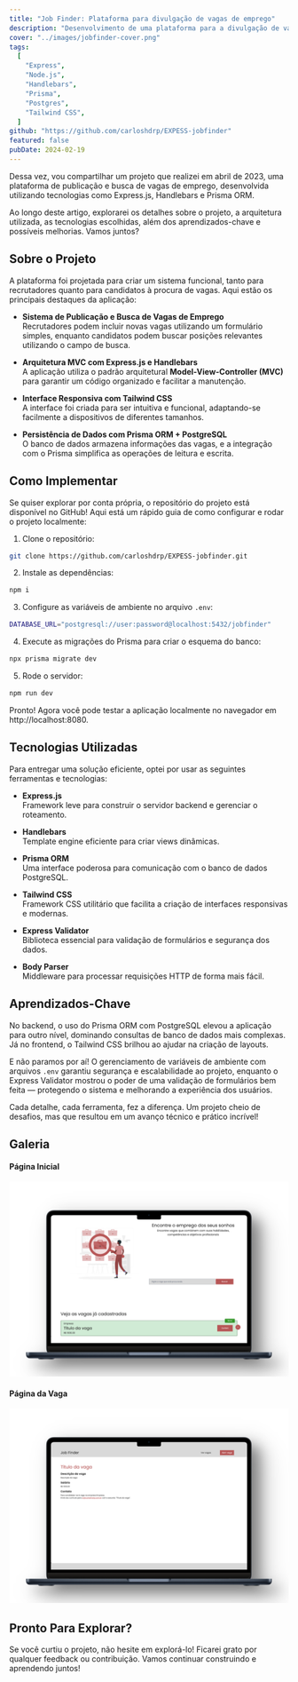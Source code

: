 ```yaml
---
title: "Job Finder: Plataforma para divulgação de vagas de emprego"
description: "Desenvolvimento de uma plataforma para a divulgação de vagas de emprego através do Express.js e Handlebars."
cover: "../images/jobfinder-cover.png"
tags:
  [
    "Express",
    "Node.js",
    "Handlebars",
    "Prisma",
    "Postgres",
    "Tailwind CSS",
  ]
github: "https://github.com/carloshdrp/EXPESS-jobfinder"
featured: false
pubDate: 2024-02-19
---
```


Dessa vez, vou compartilhar um projeto que realizei em abril de 2023, uma plataforma de publicação e busca de vagas de emprego, desenvolvida utilizando tecnologias como Express.js, Handlebars e Prisma ORM.

Ao longo deste artigo, explorarei os detalhes sobre o projeto, a arquitetura utilizada, as tecnologias escolhidas, além dos aprendizados-chave e possíveis melhorias. Vamos juntos?

## Sobre o Projeto
A plataforma foi projetada para criar um sistema funcional, tanto para recrutadores quanto para candidatos à procura de vagas. Aqui estão os principais destaques da aplicação:
- **Sistema de Publicação e Busca de Vagas de Emprego**  
Recrutadores podem incluir novas vagas utilizando um formulário simples, enquanto candidatos podem buscar posições relevantes utilizando o campo de busca.


- **Arquitetura MVC com Express.js e Handlebars**  
A aplicação utiliza o padrão arquitetural **Model-View-Controller (MVC)** para garantir um código organizado e facilitar a manutenção.


- **Interface Responsiva com Tailwind CSS**  
A interface foi criada para ser intuitiva e funcional, adaptando-se facilmente a dispositivos de diferentes tamanhos.


- **Persistência de Dados com Prisma ORM + PostgreSQL**  
O banco de dados armazena informações das vagas, e a integração com o Prisma simplifica as operações de leitura e escrita.

## Como Implementar
Se quiser explorar por conta própria, o repositório do projeto está disponível no GitHub! Aqui está um rápido guia de como configurar e rodar o projeto localmente:
1. Clone o repositório:
```bash
git clone https://github.com/carloshdrp/EXPESS-jobfinder.git
```

2. Instale as dependências:
```bash
npm i
```

3. Configure as variáveis de ambiente no arquivo `.env`:
```bash
DATABASE_URL="postgresql://user:password@localhost:5432/jobfinder"
```

4. Execute as migrações do Prisma para criar o esquema do banco:
```bash
npx prisma migrate dev
```

5. Rode o servidor:
```bash
npm run dev
```
Pronto! Agora você pode testar a aplicação localmente no navegador em http://localhost:8080.

## Tecnologias Utilizadas
Para entregar uma solução eficiente, optei por usar as seguintes ferramentas e tecnologias:

- **Express.js**  
Framework leve para construir o servidor backend e gerenciar o roteamento.


- **Handlebars**  
Template engine eficiente para criar views dinâmicas.


- **Prisma ORM**  
Uma interface poderosa para comunicação com o banco de dados PostgreSQL.


- **Tailwind CSS**  
Framework CSS utilitário que facilita a criação de interfaces responsivas e modernas.


- **Express Validator**  
Biblioteca essencial para validação de formulários e segurança dos dados.


- **Body Parser**  
Middleware para processar requisições HTTP de forma mais fácil.

## Aprendizados-Chave
No backend, o uso do Prisma ORM com PostgreSQL elevou a aplicação para outro nível, dominando consultas de banco de dados mais complexas. Já no frontend, o Tailwind CSS brilhou ao ajudar na criação de layouts.  

E não paramos por aí! O gerenciamento de variáveis de ambiente com arquivos `.env` garantiu segurança e escalabilidade ao projeto, enquanto o Express Validator mostrou o poder de uma validação de formulários bem feita — protegendo o sistema e melhorando a experiência dos usuários.  

Cada detalhe, cada ferramenta, fez a diferença. Um projeto cheio de desafios, mas que resultou em um avanço técnico e prático incrível!

## Galeria
#### Página Inicial
![](../images/jobfinder-home.png)

#### Página da Vaga
![](../images/jobfinder-vaga.png)


## Pronto Para Explorar?
Se você curtiu o projeto, não hesite em explorá-lo! Ficarei grato por qualquer feedback ou contribuição. Vamos continuar construindo e aprendendo juntos!